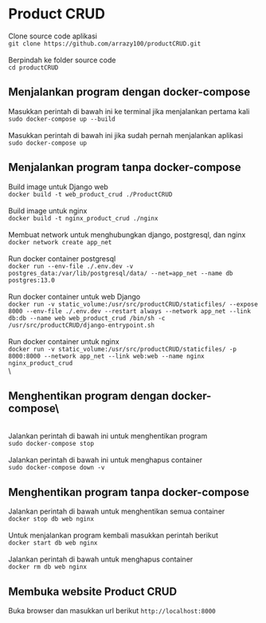# Product CRUD

Clone source code aplikasi\
`git clone https://github.com/arrazy100/productCRUD.git`\
\
Berpindah ke folder source code\
`cd productCRUD`

## Menjalankan program dengan docker-compose

Masukkan perintah di bawah ini ke terminal jika menjalankan pertama kali\
`sudo docker-compose up --build`\
\
Masukkan perintah di bawah ini jika sudah pernah menjalankan aplikasi\
`sudo docker-compose up`

## Menjalankan program tanpa docker-compose

Build image untuk Django web\
`docker build -t web_product_crud ./ProductCRUD`\
\
Build image untuk nginx\
`docker build -t nginx_product_crud ./nginx`\
\
Membuat network untuk menghubungkan django, postgresql, dan nginx\
`docker network create app_net`\
\
Run docker container postgresql\
`docker run --env-file ./.env.dev -v postgres_data:/var/lib/postgresql/data/ --net=app_net --name db postgres:13.0`\
\
Run docker container untuk web Django\
`docker run -v static_volume:/usr/src/productCRUD/staticfiles/ --expose 8000 --env-file ./.env.dev --restart always --network app_net --link db:db --name web web_product_crud /bin/sh -c /usr/src/productCRUD/django-entrypoint.sh`\
\
Run docker container untuk nginx\
`docker run -v static_volume:/usr/src/productCRUD/staticfiles/ -p 8000:8000 --network app_net --link web:web --name nginx nginx_product_crud`\
\
## Menghentikan program dengan docker-compose\
\
Jalankan perintah di bawah  ini untuk menghentikan program\
`sudo docker-compose stop`\
\
Jalankan perintah di bawah ini untuk menghapus container\
`sudo docker-compose down -v`

## Menghentikan program tanpa docker-compose

Jalankan perintah di bawah untuk menghentikan semua container\
`docker stop db web nginx`\
\
Untuk menjalankan program kembali masukkan perintah berikut\
`docker start db web nginx`\
\
Jalankan perintah di bawah untuk menghapus container\
`docker rm db web nginx`

## Membuka website Product CRUD

Buka browser dan masukkan url berikut `http://localhost:8000`